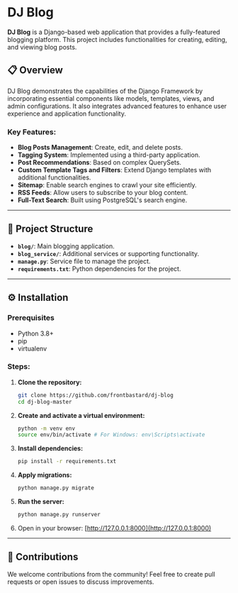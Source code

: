 # DJ Blog

**DJ Blog** is a Django-based web application that provides a fully-featured blogging platform. This project includes functionalities for creating, editing, and viewing blog posts.

## 📋 Overview

DJ Blog demonstrates the capabilities of the Django Framework by incorporating essential components like models, templates, views, and admin configurations. It also integrates advanced features to enhance user experience and application functionality.

### Key Features:
- **Blog Posts Management**: Create, edit, and delete posts.
- **Tagging System**: Implemented using a third-party application.
- **Post Recommendations**: Based on complex QuerySets.
- **Custom Template Tags and Filters**: Extend Django templates with additional functionalities.
- **Sitemap**: Enable search engines to crawl your site efficiently.
- **RSS Feeds**: Allow users to subscribe to your blog content.
- **Full-Text Search**: Built using PostgreSQL's search engine.

---

## 📁 Project Structure

- **`blog/`**: Main blogging application.
- **`blog_service/`**: Additional services or supporting functionality.
- **`manage.py`**: Service file to manage the project.
- **`requirements.txt`**: Python dependencies for the project.

---

## ⚙️ Installation

### Prerequisites
- Python 3.8+
- pip
- virtualenv

### Steps:

1. **Clone the repository:**
   ```bash
   git clone https://github.com/frontbastard/dj-blog
   cd dj-blog-master
   ```

2. **Create and activate a virtual environment:**
   ```bash
   python -m venv env
   source env/bin/activate # For Windows: env\Scripts\activate
   ```

3. **Install dependencies:**
   ```bash
   pip install -r requirements.txt
   ```

4. **Apply migrations:**
   ```bash
   python manage.py migrate
   ```

5. **Run the server:**
   ```bash
   python manage.py runserver
   ```

6. Open in your browser: [http://127.0.0.1:8000](http://127.0.0.1:8000)

---

## 🤝 Contributions

We welcome contributions from the community! Feel free to create pull requests or open issues to discuss improvements.
